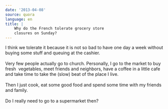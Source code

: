 ```yaml
---
date: '2013-04-08'
source: quora
language: en
title: |
    Why do the French tolerate grocery store
    closures on Sunday?
---
```


I think we tolerate it because it is not so bad to have one day a week
without buying some stuff and queuing at the cashier.\
\
Very few people actually go to church. Personally, I go to the market to
buy fresh  vegetables, meet friends and neighbors, have a coffee in a
little cafe and take time to take the (slow) beat of the place I live.\
\
Then I just cook, eat some good food and spend some time with my friends
and family.\
\
Do I really need to go to a supermarket then?
